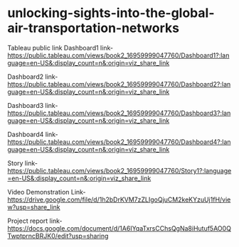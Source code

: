 # unlocking-sights-into-the-global-air-transportation-networks

Tableau public link
Dashboard1 link-
https://public.tableau.com/views/book2_16959999047760/Dashboard1?:language=en-US&:display_count=n&:origin=viz_share_link

Dashboard2 link-
https://public.tableau.com/views/book2_16959999047760/Dashboard2?:language=en-US&:display_count=n&:origin=viz_share_link

Dashboard3 link-
https://public.tableau.com/views/book2_16959999047760/Dashboard3?:language=en-US&:display_count=n&:origin=viz_share_link

Dashboard4 link-
https://public.tableau.com/views/book2_16959999047760/Dashboard4?:language=en-US&:display_count=n&:origin=viz_share_link

Story link-
https://public.tableau.com/views/book2_16959999047760/Story1?:language=en-US&:display_count=n&:origin=viz_share_link

Video Demonstration Link-
https://drive.google.com/file/d/1h2bDrKVM7zZLIgoQjuCM2keKYzuUj1fH/view?usp=share_link

Project report link-
https://docs.google.com/document/d/1A6IYqaTxrsCChsQgNa8iHutuf5AO0QTwptprncBRJK0/edit?usp=sharing
